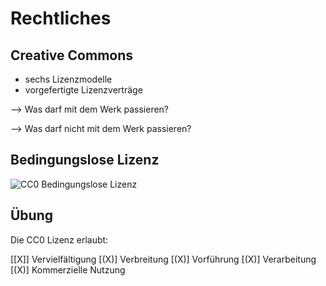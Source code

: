 # Rechtliches

## Creative Commons
- sechs Lizenzmodelle
- vorgefertigte Lizenzverträge 

--> Was darf mit dem Werk passieren?

--> Was darf nicht mit dem Werk passieren?

## Bedingungslose Lizenz
![CC0 Bedingungslose Lizenz](https://wiki.llz.uni-halle.de/images/1/12/Cc0.png)

## Übung

Die CC0 Lizenz erlaubt:

[[X]] Vervielfältigung
[(X)] Verbreitung
[(X)] Vorführung
[(X)] Verarbeitung
[(X)] Kommerzielle Nutzung